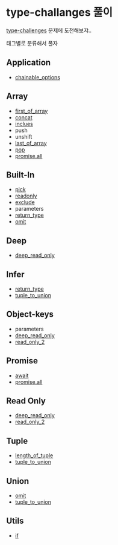 # type-challanges 풀이

[type-challenges](https://github.com/type-challenges/type-challenges) 문제에 도전해보쟈..

태그별로 분류해서 풀자

## Application

- [chainable_options](src/application/chainable_options.ts)

## Array

- [first_of_array](src/array/first_of_array.ts)
- [concat](src/array/concat.ts)
- [inclues](src/array/includes.ts)
- push
- unshift
- [last_of_array](src/array/last_of_array.ts)
- [pop](src/array/pop.ts)
- [promise.all](src/array/promise_all.ts)

## Built-In

- [pick](src/built_in/pick.ts)
- [readonly](src/built_in/readonly.ts)
- [exclude](src/built_in/exclude.ts)
- parameters
- [return_type](src/built_in/return_type.ts)
- [omit](src/built_in/omit.ts)

## Deep

- [deep_read_only](src/deep/deep_read_only.ts)

## Infer

- [return_type](src/built_in/return_type.ts)
- [tuple_to_union](src/tuple/tuple_to_union.ts)

## Object-keys

- parameters
- [deep_read_only](src/deep/deep_read_only.ts)
- [read_only_2](src/readonly/read_only_2.ts)

## Promise

- [await](src/promise/awaited.ts)
- [promise.all](src/array/promise_all.ts)

## Read Only

- [deep_read_only](src/deep/deep_read_only.ts)
- [read_only_2](src/readonly/read_only_2.ts)

## Tuple

- [length_of_tuple](src/tuple/length_of_tuple.ts)
- [tuple_to_union](src/tuple/tuple_to_union.ts)

## Union

- [omit](src/built_in/omit.ts)
- [tuple_to_union](src/tuple/tuple_to_union.ts)

## Utils

- [if](src/utils/if.ts)
